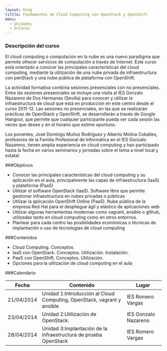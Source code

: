 ```yaml
---
layout: blog
tittle: Fundamentos de Cloud Computing con OpenStack y OpenShift
menu:
  - Unidades
  - Enlaces
---
```

### Descripción del curso

El cloud computing o computacion en la nube es una nuevo paradigma que permite ofrecer servicios de computación a través de Internet. Este curso está orientado a conocer las principales características del cloud computing, mediante la utilización de una nube privada de infraestructura con penStack y una nube pública de plataforma con OpenShift.

La actividad formativa combina sesiones presenciales con no presenciales. Entre las sesiones presenciales se incluye una visita al IES Gonzalo Nazareno de Dos Hermanas (Sevilla) para conocer y utilizar la infraestructura de cloud que está en producción en este centro desde el curso 2011-12. Las sesiones no presenciales, en las que se realizarán prácticas de OpenStack y OpenShift, se desarrollarán a través de Google Hangout, que permite que cualquier participante pueda ver cada sesión las veces que desee y en el horario que estime oportuno.

Los ponentes, José Domingo Muñoz Rodríguez y Alberto Molina Coballes, profesores de la Familia Profesional de Informática en el IES Gonzalo
Nazareno, tienen amplia experiencia en cloud computing y han participado hasta la fecha en varios seminarios y jornadas sobre el tema a nivel local y estatal.

###Objetivos
* Conocer las principales características del cloud computing y su aplicación en el aula, principalmente las capas de infraestructura (IaaS) y plataforma (PaaS)
* Utilizar el software OpenStack (IaaS). Software libre que permite gestionar infraestructura en nubes privadas o públicas
* Utilizar la aplicación OpenShift Online (PaaS). Nube pública de la empresa Red Hat para el despliegue ágil y elástico de aplicaciones web
* Utilizar algunas herramientas modernas como vagrant, ansible o github, utilizadas tanto en cloud computing como en otros entornos.
* Plantear para cada centro las posibilidades económicas o técnicas de implantación o uso de tecnologías de cloud computing

###Contenidos
* Cloud Computing. Conceptos.
* IaaS con OpenStack. Conceptos. Utilización. Instalación.
* PaaS con OpenShift. Conceptos. Utilización.
* Opciones para la utilización de cloud computing en el aula

###Calendario

|Fecha|Contenido|Lugar|
|:---:|---------|-----|
|21/04/2014|Unidad 1:Introducción al Cloud Computing, OpenStack, vagrant y ansible|IES Romero Vargas|
|23/04/2014|Unidad 2:Utilización de OpenStack.|IES Gonzalo Nazareno|
|28/04/2014|Unidad 3:Implantación de la infraestructura de prueba OpenStack|IES Romero Vargas|

